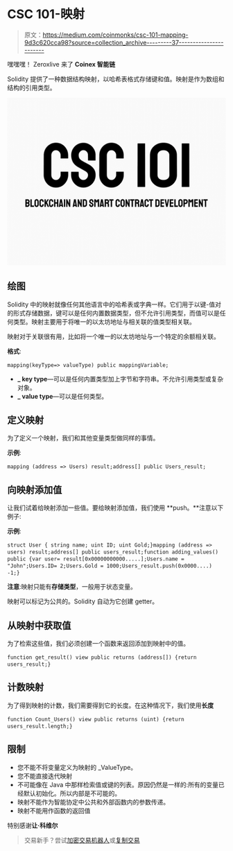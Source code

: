 # CSC 101-映射

> 原文：<https://medium.com/coinmonks/csc-101-mapping-9d3c620cca98?source=collection_archive---------37----------------------->

嘿嘿嘿！
Zeroxlive 来了 **Coinex 智能链**

Solidity 提供了一种数据结构映射，以哈希表格式存储键和值。映射是作为数组和结构的引用类型。

![](img/78db353f85d00a7149d8bc2b6bc3c9de.png)

## 绘图

Solidity 中的映射就像任何其他语言中的哈希表或字典一样。它们用于以键-值对的形式存储数据，键可以是任何内置数据类型，但不允许引用类型，而值可以是任何类型。映射主要用于将唯一的以太坊地址与相关联的值类型相关联。

映射对于关联很有用，比如将一个唯一的以太坊地址与一个特定的余额相关联。

**格式**:

```
mapping(keyType=> valueType) public mappingVariable;
```

*   **_ key type**—可以是任何内置类型加上字节和字符串。不允许引用类型或复杂对象。
*   **_ value type**—可以是任何类型。

## 定义映射

为了定义一个映射，我们和其他变量类型做同样的事情。

**示例**:

```
mapping (address => Users) result;address[] public Users_result;
```

## 向映射添加值

让我们试着给映射添加一些值。要给映射添加值，我们使用 **push。**注意以下例子:

**示例**:

```
struct User { string name; uint ID; uint Gold;}mapping (address => users) result;address[] public users_result;function adding_values() public {var user= result[0x00000000000.....];Users.name = "John";Users.ID= 2;Users.Gold = 1000;Users_result.push(0x0000....) -1;}
```

**注意**:映射只能有**存储类型**，一般用于状态变量。

映射可以标记为公共的。Solidity 自动为它创建 getter。

## 从映射中获取值

为了检索这些值，我们必须创建一个函数来返回添加到映射中的值。

```
function get_result() view public returns (address[]) {return users_result;}
```

## 计数映射

为了得到映射的计数，我们需要得到它的长度。在这种情况下，我们使用**长度**

```
function Count_Users() view public returns (uint) {return users_result.length;}
```

## 限制

*   您不能不将变量定义为映射的 _ValueType。
*   您不能直接迭代映射
*   不可能像在 Java 中那样检索值或键的列表。原因仍然是一样的:所有的变量已经默认初始化。所以内部是不可能的。
*   映射不能作为智能协定中公共和外部函数内的参数传递。
*   映射不能用作函数的返回值

特别感谢**让·科维尔**

> 交易新手？尝试[加密交易机器人](/coinmonks/crypto-trading-bot-c2ffce8acb2a)或[复制交易](/coinmonks/top-10-crypto-copy-trading-platforms-for-beginners-d0c37c7d698c)
